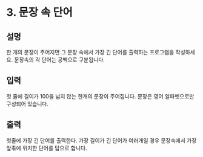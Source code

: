 # 3. 문장 속 단어

## 설명
한 개의 문장이 주어지면 그 문장 속에서 가장 긴 단어를 출력하는 프로그램을 작성하세요.
문장속의 각 단어는 공백으로 구분됩니다.

## 입력
첫 줄에 길이가 100을 넘지 않는 한개의 문장이 주어집니다. 문장은 영어 알파벳으로만 구성되어 있습니다.

## 출력
첫줄에 가장 긴 단어를 출력한다. 가장 길이가 긴 단어가 여러개일 경우 문장속에서 가장 앞졲에 위치한 단어를 답으로 합니다.

